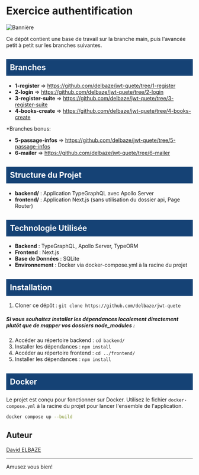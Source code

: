 # Exercice authentification

![Bannière](https://w0.peakpx.com/wallpaper/416/836/HD-wallpaper-blue-abstract-background-blue-geometric-abstraction-blue-rectangles-background-abstract-background.jpg)

Ce dépôt contient une base de travail sur la branche main, puis l'avancée petit à petit sur les branches suivantes.

## <div style="background-color: #154275; padding: 10px; color: white;">Branches</div>

- **1-register** ⇒ <link>https://github.com/delbaze/jwt-quete/tree/1-register</link>
- **2-login** ⇒ <link>https://github.com/delbaze/jwt-quete/tree/2-login</link>
- **3-register-suite** ⇒ <link>https://github.com/delbaze/jwt-quete/tree/3-register-suite</link>
- **4-books-create** ⇒ <link>https://github.com/delbaze/jwt-quete/tree/4-books-create</link>

*Branches bonus:
- **5-passage-infos** ⇒ <link>https://github.com/delbaze/jwt-quete/tree/5-passage-infos</link>
- **6-mailer** ⇒ <link>https://github.com/delbaze/jwt-quete/tree/6-mailer</link>

## <div style="background-color: #154275; padding: 10px; color: white;">Structure du Projet</div>

- **backend/** : Application TypeGraphQL avec Apollo Server
- **frontend/** : Application Next.js (sans utilisation du dossier api, Page Router)

## <div style="background-color: #154275; padding: 10px; color: white;">Technologie Utilisée</div>

- **Backend** : TypeGraphQL, Apollo Server, TypeORM
- **Frontend** : Next.js
- **Base de Données** : SQLite
- **Environnement** : Docker via docker-compose.yml à la racine du projet

## <div style="background-color: #154275; padding: 10px; color: white;">Installation</div>

1. Cloner ce dépôt : `git clone https://github.com/delbaze/jwt-quete`

##### Si vous souhaitez installer les dépendances localement directement plutôt que de mapper vos dossiers node_modules :

2. Accéder au répertoire backend : `cd backend/`
3. Installer les dépendances : `npm install`
4. Accéder au répertoire frontend : `cd ../frontend/`
5. Installer les dépendances : `npm install`

## <div style="background-color: #154275; padding: 10px; color: white;">Docker</div>

Le projet est conçu pour fonctionner sur Docker. Utilisez le fichier `docker-compose.yml` à la racine du projet pour lancer l'ensemble de l'application.

```bash
docker compose up --build
```

## Auteur

[David ELBAZE](https://github.com/delbaze)

---

Amusez vous bien!
